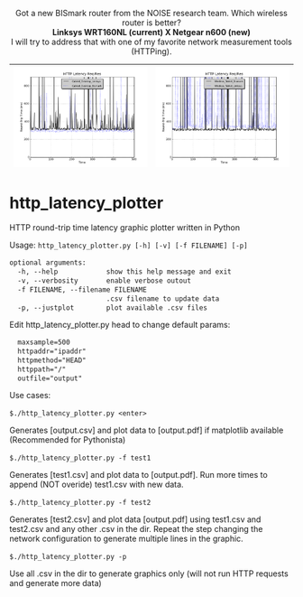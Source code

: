 <p align="center">
Got a new BISmark router from the NOISE research team. Which wireless router is better? <br>
  <b>Linksys WRT160NL (current) X Netgear n600 (new)</b>
<br>
  I will try to address that with one of my favorite network measurement tools (HTTPing).
</p>


|![Cabled](https://github.com/ggmartins/http_latency_plotter/blob/master/cabled.png?raw=true)|![Wireless](https://github.com/ggmartins/http_latency_plotter/blob/master/wireless.png?raw=true)|
|:---:|:---:|

http_latency_plotter
====================

HTTP round-trip time latency graphic plotter written in Python

Usage: `http_latency_plotter.py [-h] [-v] [-f FILENAME] [-p]`

```
optional arguments:
  -h, --help            show this help message and exit
  -v, --verbosity       enable verbose outout
  -f FILENAME, --filename FILENAME
                        .csv filename to update data
  -p, --justplot        plot available .csv files
```
Edit http_latency_plotter.py head to change default params:

```
  maxsample=500
  httpaddr="ipaddr"
  httpmethod="HEAD"
  httppath="/"
  outfile="output"
```

Use cases:

  `$./http_latency_plotter.py <enter>`

Generates [output.csv] and plot data to [output.pdf] if matplotlib available (Recommended for Pythonista)


  `$./http_latency_plotter.py -f test1`

Generates [test1.csv] and plot data to [output.pdf]. Run more times to append (NOT overide) test1.csv with new data.


  `$./http_latency_plotter.py -f test2`

Generates [test2.csv] and plot data [output.pdf] using test1.csv and test2.csv and any other .csv in the dir. 
Repeat the step changing the network configuration to generate multiple lines in the graphic.


  `$./http_latency_plotter.py -p`
  
Use all .csv in the dir to generate graphics only (will not run HTTP requests and generate more data)

